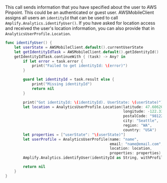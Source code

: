This call sends information that you have specified about the user to AWS Pinpoint. This could be an authenticated or guest user. AWSMobileClient assigns all users an `identityId` that can be used to call `Amplify.Analytics.identifyUser()`. If you have asked for location access and received the user's location information, you can also provide that in `AnalyticsUserProfile.Location`.

```swift
func identifyUser() {
    let userState = AWSMobileClient.default().currentUserState
    let getIdentityIdTask = AWSMobileClient.default().getIdentityId()
    getIdentityIdTask.continueWith { (task) -> Any? in
        if let error = task.error {
            print("Failed to get identityId: \(error)")
        }

        guard let identityId = task.result else {
            print("Missing identityId")
            return nil
        }

        print("Got identityId: \(identityId). UserState: \(userState)")
        let location = AnalyticsUserProfile.Location(latitude: 47.606209,
                                                     longitude: -122.332069,
                                                     postalCode: "98122",
                                                     city: "Seattle",
                                                     region: "WA",
                                                     country: "USA")
        let properties = ["userState": "\(userState)"]
        let userProfile = AnalyticsUserProfile(name: "name",
                                               email: "name@email.com",
                                               location: location,
                                               properties: properties)
        Amplify.Analytics.identifyUser(identityId as String, withProfile: userProfile)

        return nil
    }
}
```
